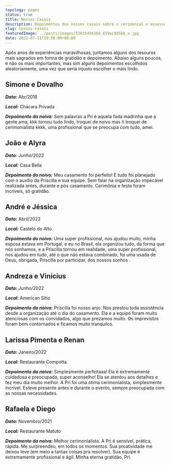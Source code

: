 ```yaml
---
topology: pages
status: true
title: Nossos Casais
description: Depoimentos dos nossos casais sobre o cerimonial e assessoria dAs Casamenteiras.
slug: nossos-casais
featuredImage: ../posts/images/52015494369_659ac9d5bb_o.jpg
date: 2022-07-11T19:50:00+00:00
---
```


Após anos de experiências maravilhosas, juntamos alguns dos tesouros mais sagrados em forma de gratidão e depoimento. Abaixo alguns poucos, e não os mais importantes, mas sim alguns depoimentos escolhidos aleatoriamente, uma vez que seria injusto escolher o mais lindo.

## Simone e Dovalho

**_Data:_** Abr/2018

**_Local:_** Chácara Privada

**_Depoimento da noiva:_** Sem palavras a Pri é aquela fada madrinha que a gente ama, kkk tornou tudo lindo, troquei de noivo mas ñ troquei de cerimonialista kkkk, uma profissional que se preocupa com tudo, amei.

## João e Alyra

**_Data:_** Junho/2022

**_Local:_** Casa Bella

**_Depoimento do noivo:_** Meu casamento foi perfeito! E tudo foi planejado com o auxílio da Priscilla e sua equipe. Sem falar na organização impecável realizada antes, durante e pós casamento. Cerimônia e festa foram incríveis, só gratidão.

## André e Jéssica

**_Data:_** Abril/2022

**_Local:_** Castelo do Alto

**_Depoimento do noivo:_** Uma super profissional, nos ajudou muito, minha esposa estava em Portugal, e eu no Brasil, ela organizou tudo, da forma que nós sonhamos, e a Priscilla tornou em realidade, uma super profissional, nos ajudou em tudo, até o que não estava combinado, foi uma usada de Deus, obrigada, Priscilla por participar, dos nossos sonhos .

## Andreza e Vinícius

**_Data:_** Junho/2022

**_Local:_** American Sítio

**_Depoimento da noiva:_** Priscilla foi nosso anjo. Nos prestou toda assistência desde a organização até o dia do casamento. Ela e a equipe foram muito atenciosas com os convidados, algo que prezamos muito. Os imprevistos foram bem contornados e ficamos muito tranquilos.

## Larissa Pimenta e Renan

**_Data:_** Janeiro/2022

**_Local:_** Restaurante Compotta

**_Depoimento da noiva:_** Simplesmente perfeitaaa! Ela é extremamente cuidadosa e preocupada, super aconselho! Ela se atentou aos detalhes e fez meu dia muito melhor. A Pri foi uma ótima cerimonialista, simplesmente incrível. Esteve presente antes e durante o evento, sempre preocupada com as nossas necessidades.

## Rafaela e Diego

**_Data:_** Novembro/2021

**_Local:_** Restaurante Matuto

**_Depoimento da noiva:_** Melhor cerimonialista. A Pri é sensível, prática, rápida. Me surpreendeu, em todos os momentos. Sua proatividade me deixou leve (em meio a tantas coisas pra resolver). Sua equipe é extremamente profissional e ágil. Minha eterna gratidão, Pri.
